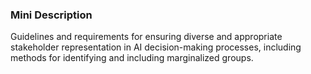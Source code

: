 ### Mini Description

Guidelines and requirements for ensuring diverse and appropriate stakeholder representation in AI decision-making processes, including methods for identifying and including marginalized groups.
